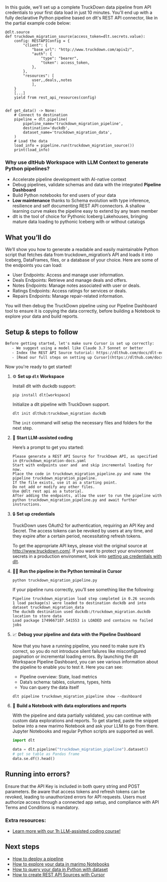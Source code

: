 In this guide, we'll set up a complete TruckDown data pipeline from API credentials to your first data load in just 10 minutes. You'll end up with a fully declarative Python pipeline based on dlt's REST API connector, like in the partial example code below:

```python-outcome
@dlt.source
def truckdown_migration_source(access_token=dlt.secrets.value):
    config: RESTAPIConfig = {
        "client": {
            "base_url": "http://www.truckdown.com/apiv2/",
            "auth": {
                "type": "bearer",
                "token": access_token,
            },
        },
        "resources": [
            user,,deals,,notes
            ],
    }
    [...]
    yield from rest_api_resources(config)


def get_data() -> None:
    # Connect to destination
    pipeline = dlt.pipeline(
        pipeline_name='truckdown_migration_pipeline',
        destination='duckdb',
        dataset_name='truckdown_migration_data', 
    )
    # Load the data
    load_info = pipeline.run(truckdown_migration_source())
    print(load_info) 
```

### Why use dltHub Workspace with LLM Context to generate Python pipelines?

- Accelerate pipeline development with AI-native context
- Debug pipelines, validate schemas and data with the integrated **Pipeline Dashboard**
- Build Python notebooks for end users of your data
- **Low maintenance** thanks to Schema evolution with type inference, resilience and self documenting REST API connectors. A shallow learning curve makes the pipeline easy to extend by any team member
- dlt is the tool of choice for Pythonic Iceberg Lakehouses, bringing mature data loading to pythonic Iceberg with or without catalogs

## What you’ll do

We’ll show you how to generate a readable and easily maintainable Python script that fetches data from truckdown_migration’s API and loads it into Iceberg, DataFrames, files, or a database of your choice. Here are some of the endpoints you can load:

- User Endpoints: Access and manage user information.
- Deals Endpoints: Retrieve and manage deals and offers.
- Notes Endpoints: Manage notes associated with user or deals.
- Ratings Endpoints: Access ratings for services or deals.
- Repairs Endpoints: Manage repair-related information.

You will then debug the TruckDown pipeline using our Pipeline Dashboard tool to ensure it is copying the data correctly, before building a Notebook to explore your data and build reports.

## Setup & steps to follow

```default
Before getting started, let's make sure Cursor is set up correctly:
   - We suggest using a model like Claude 3.7 Sonnet or better
   - Index the REST API Source tutorial: https://dlthub.com/docs/dlt-ecosystem/verified-sources/rest_api/ and add it to context as **@dlt rest api**
   - [Read our full steps on setting up Cursor](https://dlthub.com/docs/dlt-ecosystem/llm-tooling/cursor-restapi#23-configuring-cursor-with-documentation)
```

Now you're ready to get started!

1. ⚙️ **Set up `dlt` Workspace**
    
    Install dlt with duckdb support:
    ```shell
    pip install dlt[workspace]
    ```

    Initialize a dlt pipeline with TruckDown support.
    ```shell
    dlt init dlthub:truckdown_migration duckdb
    ```

    The `init` command will setup the necessary files and folders for the next step.
    
2. 🤠 **Start LLM-assisted coding**
    
    Here’s a prompt to get you started:
    
    ```prompt
    Please generate a REST API Source for TruckDown API, as specified in @truckdown_migration-docs.yaml 
    Start with endpoints user and  and skip incremental loading for now. 
    Place the code in truckdown_migration_pipeline.py and name the pipeline truckdown_migration_pipeline. 
    If the file exists, use it as a starting point. 
    Do not add or modify any other files. 
    Use @dlt rest api as a tutorial. 
    After adding the endpoints, allow the user to run the pipeline with python truckdown_migration_pipeline.py and await further instructions.
    ```

    
3. 🔒 **Set up credentials** 
    
    TruckDown uses OAuth2 for authentication, requiring an API Key and Secret. The access tokens can be revoked by users at any time, and they expire after a certain period, necessitating refresh tokens.
    
    To get the appropriate API keys, please visit the original source at http://www.truckdown.com/.
    If you want to protect your environment secrets in a production environment, look into [setting up credentials with dlt](https://dlthub.com/docs/walkthroughs/add_credentials).
    
4. 🏃‍♀️ **Run the pipeline in the Python terminal in Cursor**
    
    ```shell
    python truckdown_migration_pipeline.py
    ```
    
    If your pipeline runs correctly, you’ll see something like the following:
    
    ```shell
    Pipeline truckdown_migration load step completed in 0.26 seconds
    1 load package(s) were loaded to destination duckdb and into dataset truckdown_migration_data
    The duckdb destination used duckdb:/truckdown_migration.duckdb location to store data
    Load package 1749667187.541553 is LOADED and contains no failed jobs
    ```
    
5. 📈 **Debug your pipeline and data with the Pipeline Dashboard**

    Now that you have a running pipeline, you need to make sure it’s correct, so you do not introduce silent failures like misconfigured pagination or incremental loading errors. By launching the dlt Workspace Pipeline Dashboard, you can see various information about the pipeline to enable you to test it. Here you can see:
    - Pipeline overview: State, load metrics
    - Data’s schema: tables, columns, types, hints
    - You can query the data itself
    
    ```shell
    dlt pipeline truckdown_migration_pipeline show --dashboard
    ```
    
6. 🐍 **Build a Notebook with data explorations and reports**

    With the pipeline and data partially validated, you can continue with custom data explorations and reports. To get started, paste the snippet below into a new marimo Notebook and ask your LLM to go from there. Jupyter Notebooks and regular Python scripts are supported as well.

    
    ```python
    import dlt

   data = dlt.pipeline("truckdown_migration_pipeline").dataset()
   # get se table as Pandas frame
   data.se.df().head()
    ```

## Running into errors?

Ensure that the API Key is included in both query string and POST parameters. Be aware that access tokens and refresh tokens can be revoked, leading to unauthorized errors for API requests. Users must authorize access through a connected app setup, and compliance with API Terms and Conditions is mandatory.

### Extra resources:

- [Learn more with our 1h LLM-assisted coding course!](https://www.youtube.com/watch?v=GGid70rnJuM)

## Next steps

- [How to deploy a pipeline](https://dlthub.com/docs/walkthroughs/deploy-a-pipeline)
- [How to explore your data in marimo Notebooks](https://dlthub.com/docs/general-usage/dataset-access/marimo)
- [How to query your data in Python with dataset](https://dlthub.com/docs/general-usage/dataset-access/dataset)
- [How to create REST API Sources with Cursor](https://dlthub.com/docs/dlt-ecosystem/llm-tooling/cursor-restapi)
